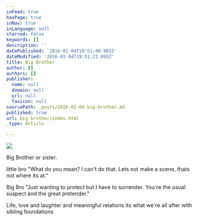 ```yaml
---
inFeed: true
hasPage: true
inNav: true
inLanguage: null
starred: false
keywords: []
description: ''
datePublished: '2016-01-04T19:51:40.903Z'
dateModified: '2016-01-04T19:51:23.095Z'
title: Big Brother
author: []
authors: []
publisher:
  name: null
  domain: null
  url: null
  favicon: null
sourcePath: _posts/2016-01-04-big-brother.md
published: true
url: big-brother/index.html
_type: Article

---
```

![](https://the-grid-user-content.s3-us-west-2.amazonaws.com/00301ab9-8a82-4a4a-ab7c-f64a47660d32.jpg)

Big Brother or sister. 

little bro
"What do you mean?
I can't do that.
Lets not make a scene,
thats not where its at." 

Big Bro
"Just wanting to protect 
but I have to surrender.
You're the usual suspect
and the great pretender." 

Life, love and laughter
and meaningful relations
its what we're all after
with sibling foundations